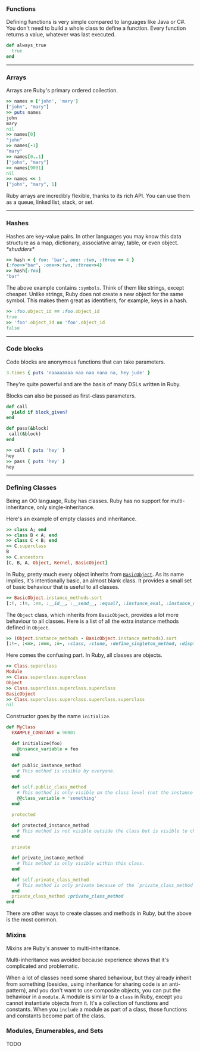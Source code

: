 ### Functions

Defining functions is very simple compared to languages like Java or C#.
You don't need to build a whole class to define a function.
Every function returns a value, whatever was last executed.

```ruby
def always_true
  true
end
```

---

### Arrays

Arrays are Ruby's primary ordered collection.

```ruby
>> names = ['john', 'mary']
["john", "mary"]
>> puts names
john
mary
nil
>> names[0]
"john"
>> names[-1]
"mary"
>> names[0..1]
["john", "mary"]
>> names[9001]
nil
>> names << 1
["john", "mary", 1]
```

Ruby arrays are incredibly flexible, thanks to its rich API.
You can use them as a queue, linked list, stack, or set.

---

### Hashes

Hashes are key-value pairs. In other languages you may know this data structure
as a map, dictionary, associative array, table, or even object. _\*shudders\*_

```ruby
>> hash = { foo: 'bar', one: :two, :three => 4 }
{:foo=>"bar", :one=>:two, :three=>4}
>> hash[:foo]
"bar"
```

The above example contains `:symbols`. Think of them like strings, except cheaper.
Unlike strings, Ruby does not create a new object for the same symbol.
This makes them great as identifiers, for example, keys in a hash.

```ruby
>> :foo.object_id == :foo.object_id
true
>> 'foo'.object_id == 'foo'.object_id
false
```

---

### Code blocks

Code blocks are anonymous functions that can take parameters.

```ruby
3.times { puts 'naaaaaaaa naa naa nana na, hey jude' }
```

They're quite powerful and are the basis of many DSLs written in Ruby.

Blocks can also be passed as first-class parameters.

```ruby
def call
  yield if block_given?
end

def pass(&block)
 call(&block)
end

>> call { puts 'hey' }
hey
>> pass { puts 'hey' }
hey
```

---

### Defining Classes

Being an OO language, Ruby has classes.
Ruby has no support for multi-inheritance, only single-inheritance.

Here's an example of empty classes and inheritance.

```ruby
>> class A; end
>> class B < A; end
>> class C < B; end
>> C.superclass
B
>> C.ancestors
[C, B, A, Object, Kernel, BasicObject]
```

In Ruby, pretty much every object inherits from [`BasicObject`](http://ruby-doc.org/core/BasicObject.html).
As its name implies, it's intentionally basic, an almost blank class.
It provides a small set of basic behaviour that is useful to all classes.

```ruby
>> BasicObject.instance_methods.sort
[:!, :!=, :==, :__id__, :__send__, :equal?, :instance_eval, :instance_exec]
```

The `Object` class, which inherits from `BasicObject`, provides a lot more behaviour to all classes.
Here is a list of all the extra instance methods defined in `Object`.

```ruby
>> (Object.instance_methods - BasicObject.instance_methods).sort
[:!~, :<=>, :===, :=~, :class, :clone, :define_singleton_method, :display, :dup, :enum_for, :eql?, :extend, :freeze, :frozen?, :hash, :inspect, :instance_of?, :instance_variable_defined?, :instance_variable_get, :instance_variable_set, :instance_variables, :is_a?, :itself, :kind_of?, :local_methods, :method, :methods, :nil?, :object_id, :private_methods, :protected_methods, :public_method, :public_methods, :public_send, :remove_instance_variable, :respond_to?, :send, :singleton_class, :singleton_method, :singleton_methods, :taint, :tainted?, :tap, :to_enum, :to_s, :trust, :untaint, :untrust, :untrusted?]
```

Here comes the confusing part. In Ruby, all classes are objects.

```ruby
>> Class.superclass
Module
>> Class.superclass.superclass
Object
>> Class.superclass.superclass.superclass
BasicObject
>> Class.superclass.superclass.superclass.superclass
nil
```

Constructor goes by the name `initialize`.

```ruby
def MyClass
  EXAMPLE_CONSTANT = 90001

  def initialize(foo)
    @insance_variable = foo
  end

  def public_instance_method
    # This method is visible by everyone.
  end

  def self.public_class_method
    # This method is only visible on the class level (not the instance level).
    @@class_variable = 'something'
  end

  protected

  def protected_instance_method
    # This method is not visible outside the class but is visible to child classes.
  end

  private

  def private_instance_method
    # This method is only visible within this class.
  end

  def self.private_class_method
    # This method is only private because of the `private_class_method` method below.
  end
  private_class_method :private_class_method
end
```

There are other ways to create classes and methods in Ruby, but the above is the most common.

### Mixins

Mixins are Ruby's answer to multi-inheritance.

Multi-inheritance was avoided because experience shows that it's complicated and problematic.

When a lot of classes need some shared behaviour, but they already inherit from something (besides,
using inheritance for sharing code is an anti-pattern), and you don't want to use composite objects, you can
put the behaviour in a `module`. A module is similar to a `class` in Ruby, except you cannot instantiate
objects from it. It's a collection of functions and constants. When you `include` a module as part of a class,
those functions and constants become part of the class.

### Modules, Enumerables, and Sets

TODO
